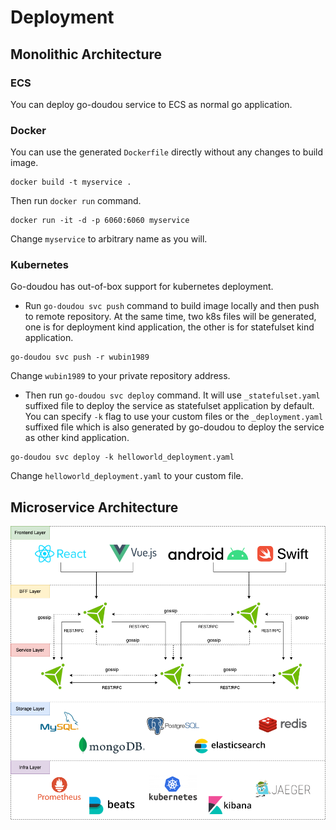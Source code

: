 # Deployment

## Monolithic Architecture
### ECS

You can deploy go-doudou service to ECS as normal go application.

### Docker

You can use the generated `Dockerfile` directly without any changes to build image.

```shell
docker build -t myservice . 
```

Then run `docker run` command.

```shell
docker run -it -d -p 6060:6060 myservice
```

Change `myservice` to arbitrary name as you will.

### Kubernetes

Go-doudou has out-of-box support for kubernetes deployment.

- Run `go-doudou svc push` command to build image locally and then push to remote repository. At the same time, two k8s files will be generated, one is for deployment kind application, the other is for statefulset kind application.

```shell
go-doudou svc push -r wubin1989
```

Change `wubin1989` to your private repository address.

- Then run `go-doudou svc deploy` command. It will use `_statefulset.yaml` suffixed file to deploy the service as statefulset application by default. You can specify `-k` flag to use your custom files or the `_deployment.yaml` suffixed file which is also generated by go-doudou to deploy the service as other kind application.

```shell
go-doudou svc deploy -k helloworld_deployment.yaml
```

Change `helloworld_deployment.yaml` to your custom file.

## Microservice Architecture
![microservice](/images/microservice.png)